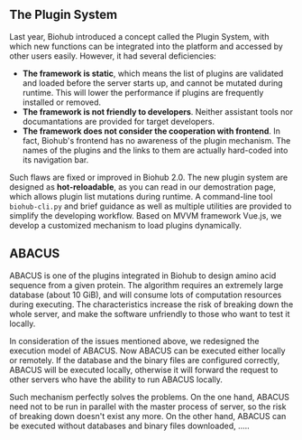 ## The Plugin System

Last year, Biohub introduced a concept called the Plugin System, with which new functions can be integrated into the platform and accessed by other users easily. However, it had several deficiencies:

 + **The framework is static**, which means the list of plugins are validated and loaded before the server starts up, and cannot be mutated during runtime. This will lower the performance if plugins are frequently installed or removed.
 + **The framework is not friendly to developers**. Neither assistant tools nor documantations are provided for target developers.
 + **The framework does not consider the cooperation with frontend**. In fact, Biohub's frontend has no awareness of the plugin mechanism. The names of the plugins and the links to them are actually hard-coded into its navigation bar.

Such flaws are fixed or improved in Biohub 2.0. The new plugin system are designed as **hot-reloadable**, as you can read in our demostration page, which allows plugin list mutations during runtime. A command-line tool `biohub-cli.py` and brief guidance as well as multiple utilities are provided to simplify the developing workflow. Based on MVVM framework Vue.js, we develop a customized mechanism to load plugins dynamically.

## ABACUS

ABACUS is one of the plugins integrated in Biohub to design amino acid sequence from a given protein. The algorithm requires an extremely large database (about 10 GiB), and will consume lots of computation resources during executing. The characteristics increase the risk of breaking down the whole server, and make the software unfriendly to those who want to test it locally.

In consideration of the issues mentioned above, we redesigned the execution model of ABACUS. Now ABACUS can be executed either locally or remotely. If the database and the binary files are configured correctly, ABACUS will be executed locally, otherwise it will forward the request to other servers who have the ability to run ABACUS locally.

Such mechanism perfectly solves the problems. On the one hand, ABACUS need not to be run in parallel with the master process of server, so the risk of breaking down doesn't exist any more. On the other hand, ABACUS can be executed without databases and binary files downloaded, .....
